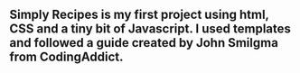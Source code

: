 ## Simply Recipes is my first project using html, CSS and a tiny bit of Javascript. I used templates and followed a guide created by John Smilgma from CodingAddict.

